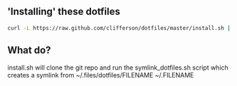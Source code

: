 ## 'Installing' these dotfiles

```bash
curl -L https://raw.github.com/clifferson/dotfiles/master/install.sh | sh
```

## What do?
install.sh will clone the git repo and run the symlink_dotfiles.sh script which
creates a symlink from ~/.files/dotfiles/FILENAME ~/.FILENAME
